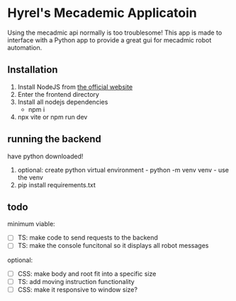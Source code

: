 # Hyrel's Mecademic Applicatoin 
Using the mecadmic api normally is too troublesome! This app is made to interface with a Python app to provide a great gui for mecadmic robot automation.

## Installation

1) Install NodeJS from [the official website](https://nodejs.org/en/download)
2) Enter the frontend directory
3) Install all nodejs dependencies
    - npm i  
4) npx vite or npm run dev


## running the backend
have python downloaded!
1) optional: create python virtual environment
        - python -m venv venv
        - use the venv
2) pip install requirements.txt

## todo

minimum viable:
- [ ] TS: make code to send requests to the backend
- [ ] TS: make the console funcitonal so it displays all robot messages

optional:
- [ ] CSS: make body and root fit into a specific size
- [ ] TS: add moving instruction functionality
- [ ] CSS: make it responsive to window size?
